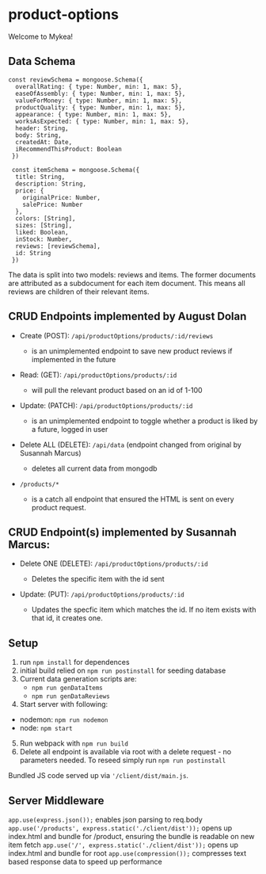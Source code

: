 # product-options

Welcome to Mykea!

## Data Schema

```
const reviewSchema = mongoose.Schema({
  overallRating: { type: Number, min: 1, max: 5},
  easeOfAssembly: { type: Number, min: 1, max: 5},
  valueForMoney: { type: Number, min: 1, max: 5},
  productQuality: { type: Number, min: 1, max: 5},
  appearance: { type: Number, min: 1, max: 5},
  worksAsExpected: { type: Number, min: 1, max: 5},
  header: String,
  body: String,
  createdAt: Date,
  iRecommendThisProduct: Boolean
 })

 const itemSchema = mongoose.Schema({
  title: String,
  description: String,
  price: {
    originalPrice: Number,
    salePrice: Number
  },
  colors: [String],
  sizes: [String],
  liked: Boolean,
  inStock: Number,
  reviews: [reviewSchema],
  id: String
 })
 ```

 The data is split into two models: reviews and items. The former documents are attributed as a subdocument for each item document. This means all reviews are children of their relevant items.

## CRUD Endpoints implemented by August Dolan

* Create (POST): `/api/productOptions/products/:id/reviews`
  * is an unimplemented endpoint to save new product reviews if implemented in the future

* Read: (GET): `/api/productOptions/products/:id`
  * will pull the relevant product based on an id of 1-100

* Update: (PATCH): `/api/productOptions/products/:id`
  * is an unimplemented endpoint to toggle whether a product is liked by a future, logged in user

* Delete ALL (DELETE): `/api/data`  (endpoint changed from original by Susannah Marcus)
  * deletes all current data from mongodb

* `/products/*`
  * is a catch all endpoint that ensured the HTML is sent on every product request.

## CRUD Endpoint(s) implemented by Susannah Marcus:

* Delete ONE (DELETE): `/api/productOptions/products/:id`
  * Deletes the specific item with the id sent

* Update: (PUT): `/api/productOptions/products/:id`
  * Updates the specfic item which matches the id. If no item exists with that id, it creates one.


## Setup
1. run `npm install` for dependences
2. initial build relied on `npm run postinstall` for seeding database
3. Current data generation scripts are:
    * `npm run genDataItems`
    * `npm run genDataReviews`
4. Start server with following:
  * nodemon: `npm run nodemon`
  * node: `npm start`
5. Run webpack with `npm run build`
6. Delete all endpoint is available via root with a delete request - no parameters needed. To reseed simply run `npm run postinstall`

Bundled JS code served up via `'/client/dist/main.js`.


 ## Server Middleware
`app.use(express.json());` enables json parsing to req.body
`app.use('/products', express.static('./client/dist'));` opens up index.html and bundle for /product, ensuring the bundle is readable on new item fetch
`app.use('/', express.static('./client/dist'));` opens up index.html and bundle for root
`app.use(compression());` compresses text based response data to speed up performance